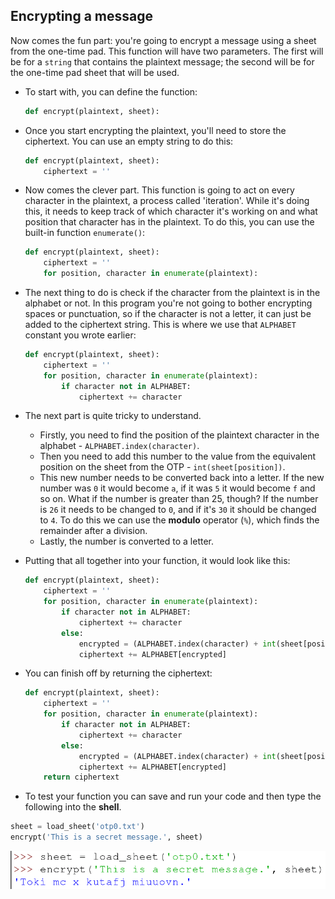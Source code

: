 ## Encrypting a message

Now comes the fun part: you're going to encrypt a message using a sheet from the one-time pad. This function will have two parameters. The first will be for a `string` that contains the plaintext message; the second will be for the one-time pad sheet that will be used.

- To start with, you can define the function:

    ```python
    def encrypt(plaintext, sheet):
    ```

- Once you start encrypting the plaintext, you'll need to store the ciphertext. You can use an empty string to do this:

    ```python
    def encrypt(plaintext, sheet):
        ciphertext = ''
    ```

- Now comes the clever part. This function is going to act on every character in the plaintext, a process called 'iteration'. While it's doing this, it needs to keep track of which character it's working on and what position that character has in the plaintext. To do this, you can use the built-in function `enumerate()`:

    ```python
    def encrypt(plaintext, sheet):
        ciphertext = ''
        for position, character in enumerate(plaintext):
    ```

- The next thing to do is check if the character from the plaintext is in the alphabet or not. In this program you're not going to bother encrypting spaces or punctuation, so if the character is not a letter, it can just be added to the ciphertext string. This is where we use that `ALPHABET` constant you wrote earlier:

    ```python
    def encrypt(plaintext, sheet):
        ciphertext = ''
        for position, character in enumerate(plaintext):
            if character not in ALPHABET:
                ciphertext += character
    ```

- The next part is quite tricky to understand.

    - Firstly, you need to find the position of the plaintext character in the alphabet - `ALPHABET.index(character)`.
    - Then you need to add this number to the value from the equivalent position on the sheet from the OTP - `int(sheet[position])`.
    - This new number needs to be converted back into a letter. If the new number was `0` it would become `a`, if it was `5` it would become `f` and so on. What if the number is greater than 25, though? If the number is `26` it needs to be changed to `0`, and if it's `30` it should be changed to `4`. To do this we can use the **modulo** operator (`%`), which finds the remainder after a division.
    - Lastly, the number is converted to a letter.

- Putting that all together into your function, it would look like this:

    ```python
    def encrypt(plaintext, sheet):
        ciphertext = ''
        for position, character in enumerate(plaintext):
            if character not in ALPHABET:
                ciphertext += character
            else:
                encrypted = (ALPHABET.index(character) + int(sheet[position])) % 26
                ciphertext += ALPHABET[encrypted]
    ```

- You can finish off by returning the ciphertext:

    ```python
    def encrypt(plaintext, sheet):
        ciphertext = ''
        for position, character in enumerate(plaintext):
            if character not in ALPHABET:
                ciphertext += character
            else:
                encrypted = (ALPHABET.index(character) + int(sheet[position])) % 26
                ciphertext += ALPHABET[encrypted]
        return ciphertext
    ```


- To test your function you can save and run your code and then type the following into the **shell**.

```python
sheet = load_sheet('otp0.txt')
encrypt('This is a secret message.', sheet)
```

![encrypt output](images/screen3.png)

